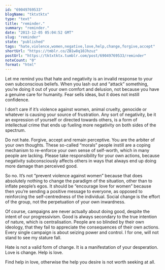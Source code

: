 ```yaml
---
id: "69049769533"
blogName: "tktxtktx"
type: "text"
title: "reminder."
summary: "reminder."
date: "2013-12-05 05:04:52 GMT"
slug: "reminder"
state: "published"
tags: "hate,violence,women,negative,love,help,change,forgive,accept"
shortUrl: "https://tmblr.co/ZB1w8q10Jhzuz"
postUrl: "https://tktxtktx.tumblr.com/post/69049769533/reminder"
noteCount: "0"
format: "html"
---
```


Let me remind you that hate and negativity is an invalid response to your own subconscious beliefs. When you lash out and “attack” something, you’re doing it out of your own comfort and delusion, not because you have a genuine care for humanity. Fear sells ideas, but it does not instill confidence.

I don’t care if it’s violence against women, animal cruelty, genocide or whatever is causing your source of frustration. Any sort of negativity, be it an expression of yourself or directed towards others, is a form of intellectual crime that ends up fueling more negativity on both sides of the spectrum.

Do not hate. Forgive, accept and remain perceptive. You are the arbiter of your own thoughts. These so-called “morals” people instill are a coping mechanism to re-enforce your own sense of self-worth, which in many people are lacking. Please take responsibility for your own actions, because negativity subconsciously affects others in ways that always end up doing more damage than perceived good.

So no. It’s not “prevent violence against women” because that does absolutely nothing to change the paradigm of the situation, other than to inflate people’s egos. It should be “encourage love for women” because then you’re sending a positive message to everyone, as opposed to reinforcing the self-centredness of the individual. Social change is the effort of the group, not the perpetuation of your own inwardness.

Of course, campaigns are never actually about doing good, despite the intent of our progressivism. Good is always secondary to the true intention of nature, which is centralisation. People are so blinded by their own ideology, that they fail to appreciate the consequences of their own actions. Every single campaign is about seizing power and control. I for one, will not stand to see my stature fall.

Hate is not a valid form of change. It is a manifestation of your desperation. Love is change. Help is love.

Find help in love, otherwise the help you desire is not worth seeking at all.